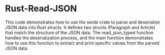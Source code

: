 # Rust-Read-JSON
This code demonstrates how to use the serde crate to parse and deserialize JSON data into Rust structs. It defines two structs (Paragraph and Article) that match the structure of the JSON data. The read_json_typed function handles the deserialization process, and the main function demonstrates how to use this function to extract and print specific values from the parsed JSON data.
